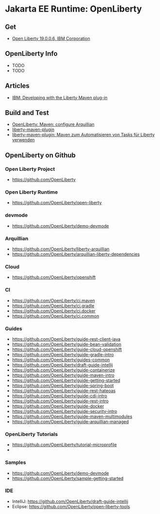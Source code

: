 # Jakarta EE Runtime: OpenLiberty

## Get
* [Open Liberty 19.0.0.6, IBM Corporation](https://openliberty.io/downloads/)

## OpenLiberty Info
* TODO
* TODO

## Articles
* [IBM: Developing with the Liberty Maven plug-in](https://www.ibm.com/support/knowledgecenter/en/SSHR6W/com.ibm.websphere.wdt.doc/topics/rapiddev.html)

## Build and Test
* [OpenLiberty: Maven: configure Arquillian](https://github.com/OpenLiberty/ci.maven/blob/master/docs/configure-arquillian.md#configure-arquillian)
* [liberty-maven-plugin](https://github.com/OpenLiberty/ci.maven)
* [liberty-maven-plugin: Maven zum Automatisieren von Tasks für Liberty verwenden](https://www.ibm.com/support/knowledgecenter/de/SSEQTP_liberty/com.ibm.websphere.wlp.doc/ae/twlp_dev_maven.html)

## OpenLiberty on Github

### Open Liberty Project
* https://github.com/OpenLiberty


### Open Liberty Runtime
* https://github.com/OpenLiberty/open-liberty

### devmode
* https://github.com/OpenLiberty/demo-devmode

### Arquillian
* https://github.com/OpenLiberty/liberty-arquillian
* https://github.com/OpenLiberty/arquillian-liberty-dependencies

### Cloud
* https://github.com/OpenLiberty/openshift

### CI
* https://github.com/OpenLiberty/ci.maven
* https://github.com/OpenLiberty/ci.gradle
* https://github.com/OpenLiberty/ci.docker
* https://github.com/OpenLiberty/ci.common

### Guides
* https://github.com/OpenLiberty/guide-rest-client-java
* https://github.com/OpenLiberty/guide-bean-validation
* https://github.com/OpenLiberty/guide-cloud-openshift
* https://github.com/OpenLiberty/guide-gradle-intro
* https://github.com/OpenLiberty/guides-common
* https://github.com/OpenLiberty/draft-guide-intellij
* https://github.com/OpenLiberty/guide-containerize
* https://github.com/OpenLiberty/guide-maven-intro
* https://github.com/OpenLiberty/guide-getting-started
* https://github.com/OpenLiberty/guide-spring-boot
* https://github.com/OpenLiberty/guide-rest-hateoas
* https://github.com/OpenLiberty/guide-cdi-intro
* https://github.com/OpenLiberty/guide-rest-intro
* https://github.com/OpenLiberty/guide-docker
* https://github.com/OpenLiberty/guide-security-intro
* https://github.com/OpenLiberty/guide-maven-multimodules
* https://github.com/OpenLiberty/guide-arquillian-managed

### OpenLiberty Tutorials
* https://github.com/OpenLiberty/tutorial-microprofile
* 

### Samples
* https://github.com/OpenLiberty/demo-devmode
* https://github.com/OpenLiberty/sample-getting-started

### IDE
* IntelliJ: https://github.com/OpenLiberty/draft-guide-intellij
* Eclipse: https://github.com/OpenLiberty/open-liberty-tools